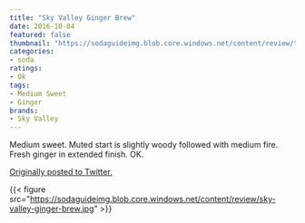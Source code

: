 ```yaml
---
title: "Sky Valley Ginger Brew"
date: 2016-10-04
featured: false
thumbnail: "https://sodaguideimg.blob.core.windows.net/content/review/thumbs/sky-valley-ginger-brew.jpg"
categories:
- soda
ratings:
- Ok
tags:
- Medium Sweet
- Ginger
brands:
- Sky Valley
---
```


Medium sweet. Muted start is slightly woody followed with medium fire. Fresh ginger in extended finish. OK.

[Originally posted to Twitter.](https://twitter.com/Cavorter/status/783352553308299264)

{{< figure src="https://sodaguideimg.blob.core.windows.net/content/review/sky-valley-ginger-brew.jpg" >}}

